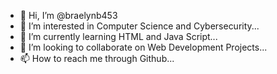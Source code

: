 - 👋 Hi, I’m @braelynb453
- 👀 I’m interested in Computer Science and Cybersecurity...
- 🌱 I’m currently learning HTML and Java Script...
- 💞️ I’m looking to collaborate on Web Development Projects...
- 📫 How to reach me through Github...

<!---
braelynb453/braelynb453 is a ✨ special ✨ repository because its `README.md` (this file) appears on your GitHub profile.
You can click the Preview link to take a look at your changes.
--->
